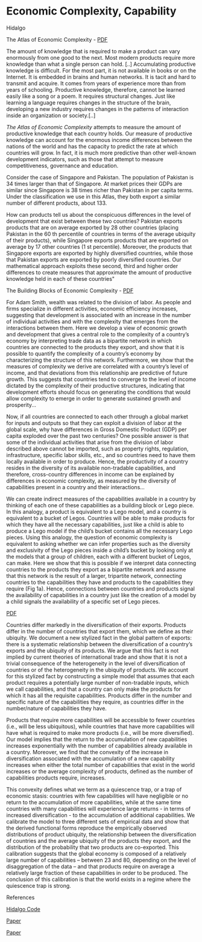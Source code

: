 # Economic Complexity, Capability

Hidalgo

The Atlas of Economic Complexity - [PDF](https://oec.world/pdf/AtlasOfEconomicComplexity_Part_I.pdf)

The amount of knowledge that is required to make a product can vary
enormously from one good to the next. Most modern products require
more knowledge than what a single person can hold. [..] Accumulating
productive knowledge is difficult. For the most part, it is not
available in books or on the Internet. It is embedded in brains and
human networks. It is tacit and hard to transmit and acquire. It comes
from years of experience more than from years of schooling. Productive
knowledge, therefore, cannot be learned easily like a song or a
poem. It requires structural changes. Just like learning a language
requires changes in the structure of the brain, developing a new
industry requires changes in the patterns of interaction inside an
organization or society.[..]

*The Atlas of Economic Complexity* attempts to measure the amount of
productive knowledge that each country holds. Our measure of
productive knowledge can account for the enormous income differences
between the nations of the world and has the capacity to predict the
rate at which countries will grow. In fact, it is much more predictive
than other well-known development indicators, such as those that
attempt to measure competitiveness, governance and education.

Consider the case of Singapore and Pakistan. The population of
Pakistan is 34 times larger than that of Singapore. At market prices
their GDPs are similar since Singapore is 38 times richer than
Pakistan in per capita terms. Under the classification we use in this
Atlas, they both export a similar number of different products, about
133.

How can products tell us about the conspicuous differences in the
level of development that exist between these two countries?  Pakistan
exports products that are on average exported by 28 other countries
(placing Pakistan in the 60 th percentile of countries in terms of the
average ubiquity of their products), while Singapore exports products
that are exported on average by 17 other countries (1 st
percentile). Moreover, the products that Singapore exports are
exported by highly diversified countries, while those that Pakistan
exports are exported by poorly diversified countries. Our mathematical
approach exploits these second, third and higher order differences to
create measures that approximate the amount of productive knowledge
held in each of these countries"

The Building Blocks of Economic Complexity - [PDF](https://www.pnas.org/content/106/26/10570)

For Adam Smith, wealth was related to the division of labor. As people
and firms specialize in different activities, economic efficiency
increases, suggesting that development is associated with an increase
in the number of individual activities and with the complexity that
emerges from the interactions between them. Here we develop a view of
economic growth and development that gives a central role to the
complexity of a country’s economy by interpreting trade data as a
bipartite network in which countries are connected to the products
they export, and show that it is possible to quantify the complexity
of a country’s economy by characterizing the structure of this
network. Furthermore, we show that the measures of complexity we
derive are correlated with a country’s level of income, and that
deviations from this relationship are predictive of future
growth. This suggests that countries tend to converge to the level of
income dictated by the complexity of their productive structures,
indicating that development efforts should focus on generating the
conditions that would allow complexity to emerge in order to generate
sustained growth and prosperity...

<a name='global'></a>

Now, if all countries are connected to each other through a global
market for inputs and outputs so that they can exploit a division of
labor at the global scale, why have differences in Gross Domestic
Product (GDP) per capita exploded over the past two centuries? One
possible answer is that some of the individual activities that arise
from the division of labor described above cannot be imported, such as
property rights, regulation, infrastructure, specific labor skills,
etc., and so countries need to have them locally available in order to
produce. Hence, the productivity of a country resides in the diversity
of its available non-tradable capabilities, and therefore,
cross-country differences in income can be explained by differences in
economic complexity, as measured by the diversity of capabilities
present in a country and their interactions...

We can create indirect measures of the capabilities available in a
country by thinking of each one of these capabilities as a building
block or Lego piece. In this analogy, a product is equivalent to a
Lego model, and a country is equivalent to a bucket of
Legos. Countries will be able to make products for which they have all
the necessary capabilities, just like a child is able to produce a
Lego model if the child’s bucket contains all the necessary Lego
pieces. Using this analogy, the question of economic complexity is
equivalent to asking whether we can infer properties such as the
diversity and exclusivity of the Lego pieces inside a child’s bucket
by looking only at the models that a group of children, each with a
different bucket of Legos, can make. Here we show that this is
possible if we interpret data connecting countries to the products
they export as a bipartite network and assume that this network is the
result of a larger, tripartite network, connecting countries to the
capabilities they have and products to the capabilities they require
(Fig 1a). Hence, connections between countries and products signal the
availability of capabilities in a country just like the creation of a
model by a child signals the availability of a specific set of Lego
pieces.

[PDF](https://growthlab.cid.harvard.edu/files/growthlab/files/201.pdf)

Countries differ markedly in the diversification of their
exports. Products differ in the number of countries that export them,
which we define as their ubiquity. We document a new stylized fact in
the global pattern of exports: there is a systematic relationship
between the diversification of a country’s exports and the ubiquity of
its products. We argue that this fact is not implied by current
theories of international trade and show that it is not a trivial
consequence of the heterogeneity in the level of diversification of
countries or of the heterogeneity in the ubiquity of products. We
account for this stylized fact by constructing a simple model that
assumes that each product requires a potentially large number of
non-tradable inputs, which we call capabilities, and that a country
can only make the products for which it has all the requisite
capabilities. Products differ in the number and specific nature of the
capabilities they require, as countries differ in the number/nature of
capabilities they have.

Products that require more capabilities will be accessible to fewer
countries (i.e., will be less ubiquitous), while countries that have
more capabilities will have what is required to make more products
(i.e., will be more diversified). Our model implies that the return to
the accumulation of new capabilities increases exponentially with the
number of capabilities already available in a country. Moreover, we
find that the convexity of the increase in diversification associated
with the accumulation of a new capability increases when either the
total number of capabilities that exist in the world increases or the
average complexity of products, defined as the number of capabilities
products require, increases.

This convexity defines what we term as a quiescence trap, or a trap of
economic stasis: countries with few capabilities will have negligible
or no return to the accumulation of more capabilities, while at the
same time countries with many capabilities will experience large
returns - in terms of increased diversification - to the accumulation
of additional capabilities. We calibrate the model to three different
sets of empirical data and show that the derived functional forms
reproduce the empirically observed distributions of product ubiquity,
the relationship between the diversification of countries and the
average ubiquity of the products they export, and the distribution of
the probability that two products are co-exported. This calibration
suggests that the global economy is composed of a relatively large
number of capabilities – between 23 and 80, depending on the level of
disaggregation of the data – and that products require on average a
relatively large fraction of these capabilities in order to be
produced. The conclusion of this calibration is that the world exists
in a regime where the quiescence trap is strong.

References

[Hidalgo Code](hidalgo-code.html)

[Paper](https://oec.world/pdf/economic-complexity-theory-and-applications.pdf)

[Paper](https://arxiv.org/pdf/1601.05012.pdf)

